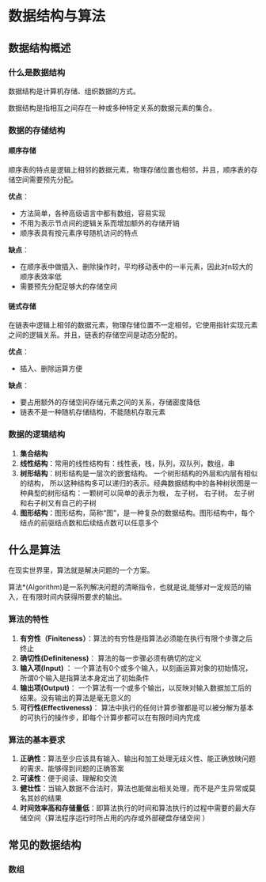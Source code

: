 # 数据结构与算法

## 数据结构概述

### 什么是数据结构

数据结构是计算机存储、组织数据的方式。

数据结构是指相互之间存在一种或多种特定关系的数据元素的集合。

### 数据的存储结构

#### 顺序存储

顺序表的特点是逻辑上相邻的数据元素，物理存储位置也相邻，并且，顺序表的存储空间需要预先分配。

**优点**：

- 方法简单，各种高级语言中都有数组，容易实现
- 不用为表示节点间的逻辑关系而增加额外的存储开销
- 顺序表具有按元素序号随机访问的特点

**缺点**：

- 在顺序表中做插入、删除操作时，平均移动表中的一半元素，因此对n较大的顺序表效率低
- 需要预先分配足够大的存储空间

#### 链式存储

在链表中逻辑上相邻的数据元素，物理存储位置不一定相邻，它使用指针实现元素之间的逻辑关系。并且，链表的存储空间是动态分配的。

**优点**：

- 插入、删除运算方便

**缺点**：

- 要占用额外的存储空间存储元素之间的关系，存储密度降低
- 链表不是一种随机存储结构，不能随机存取元素

### 数据的逻辑结构

1. **集合结构**
2. **线性结构**：常用的线性结构有：线性表，栈，队列，双队列，数组，串
3. **树形结构**：树形结构是一层次的嵌套结构。 一个树形结构的外层和内层有相似的结构， 所以这种结构多可以递归的表示。经典数据结构中的各种树状图是一种典型的树形结构：一颗树可以简单的表示为根， 左子树， 右子树。 左子树和右子树又有自己的子树
4. **图形结构**：图形结构，简称“图”，是一种复杂的数据结构。图形结构中，每个结点的前驱结点数和后续结点数可以任意多个

## 什么是算法

在现实世界里，算法就是解决问题的一个方案。

算法*(Algorithm)是一系列解决问题的清晰指令，也就是说,能够对一定规范的输入，在有限时间内获得所要求的输出。

### 算法的特性

1.  **有穷性（Finiteness）**：算法的有穷性是指算法必须能在执行有限个步骤之后终止
2.  **确切性(Definiteness)**： 算法的每一步骤必须有确切的定义
3.  **输入项(Input)** ： 一个算法有0个或多个输入，以刻画运算对象的初始情况，所谓0个输入是指算法本身定出了初始条件
4.  **输出项(Output)**：  一个算法有一个或多个输出，以反映对输入数据加工后的结果。没有输出的算法是毫无意义的
5.  **可行性(Effectiveness)**： 算法中执行的任何计算步骤都是可以被分解为基本的可执行的操作步，即每个计算步都可以在有限时间内完成

### 算法的基本要求

1.  **正确性**：算法至少应该具有输入、输出和加工处理无歧义性、能正确放映问题的需求、能够得到问题的正确答案
2. **可读性**：便于阅读、理解和交流
3. **健壮性**：当输入数据不合法时，算法也能做出相关处理，而不是产生异常或莫名其妙的结果
4. **时间效率高和存储量低**：即算法执行的时间和算法执行的过程中需要的最大存储空间（算法程序运行时所占用的内存或外部硬盘存储空间 ）


## 常见的数据结构

### 数组



